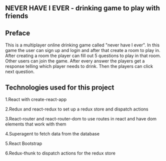 
## NEVER HAVE I EVER - drinking game to play with friends



## Preface
This is a multiplayer online drinking game called "never have I ever". In this game the user can sign up and login and after that create a room to play in. After creating a room the player can fill out 5 questions to play in that room. Other users can join the game. After every answer the players get a response telling which player needs to drink. Then the players can click next question.



## Technologies used for this project
1.React with create-react-app

2.Redux and react-redux to set up a redux store and dispatch actions

3.React-router and react-router-dom to use routes in react and have dom elements that work with them

4.Superagent to fetch data from the database

5.React Bootstrap

6.Redux-thunk to dispatch actions for the redux store
